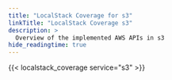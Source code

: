 ```yaml
---
title: "LocalStack Coverage for s3"
linkTitle: "LocalStack Coverage s3"
description: >
  Overview of the implemented AWS APIs in s3
hide_readingtime: true
---
```


{{< localstack_coverage service="s3" >}}

